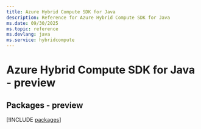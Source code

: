 ```yaml
---
title: Azure Hybrid Compute SDK for Java
description: Reference for Azure Hybrid Compute SDK for Java
ms.date: 09/30/2025
ms.topic: reference
ms.devlang: java
ms.service: hybridcompute
---
```

# Azure Hybrid Compute SDK for Java - preview
## Packages - preview
[!INCLUDE [packages](hybrid-compute-index.md)]